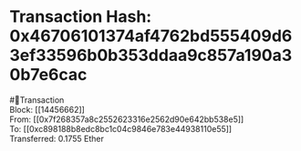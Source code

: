 
Transaction Hash: 0x46706101374af4762bd555409d63ef33596b0b353ddaa9c857a190a30b7e6cac
====================================================================================
  
#💸Transaction  
Block: [[14456662]]  
From: [[0x7f268357a8c2552623316e2562d90e642bb538e5]]  
To: [[0xc898188b8edc8bc1c04c9846e783e44938110e55]]  
Transferred: 0.1755 Ether